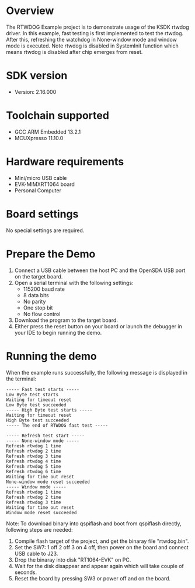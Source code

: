 Overview
========
The RTWDOG Example project is to demonstrate usage of the KSDK rtwdog driver.
In this example, fast testing is first implemented to test the rtwdog.
After this, refreshing the watchdog in None-window mode and window mode is executed.
Note rtwdog is disabled in SystemInit function which means rtwdog is disabled
after chip emerges from reset.

SDK version
===========
- Version: 2.16.000

Toolchain supported
===================
- GCC ARM Embedded  13.2.1
- MCUXpresso  11.10.0

Hardware requirements
=====================
- Mini/micro USB cable
- EVK-MIMXRT1064 board
- Personal Computer

Board settings
==============
No special settings are required.

Prepare the Demo
================
1.  Connect a USB cable between the host PC and the OpenSDA USB port on the target board. 
2.  Open a serial terminal with the following settings:
    - 115200 baud rate
    - 8 data bits
    - No parity
    - One stop bit
    - No flow control
3.  Download the program to the target board.
4.  Either press the reset button on your board or launch the debugger in your IDE to begin running the demo.

Running the demo
================
When the example runs successfully, the following message is displayed in the terminal:

~~~~~~~~~~~~~~~~~~~~~
----- Fast test starts -----
Low Byte test starts
Waiting for timeout reset
Low Byte test succeeded
----- High Byte test starts -----
Waiting for timeout reset
High Byte test succeeded
----- The end of RTWDOG fast test -----

----- Refresh test start -----
----- None-window mode -----
Refresh rtwdog 1 time
Refresh rtwdog 2 time
Refresh rtwdog 3 time
Refresh rtwdog 4 time
Refresh rtwdog 5 time
Refresh rtwdog 6 time
Waiting for time out reset
None-window mode reset succeeded
----- Window mode -----
Refresh rtwdog 1 time
Refresh rtwdog 2 time
Refresh rtwdog 3 time
Waiting for time out reset
Window mode reset succeeded
~~~~~~~~~~~~~~~~~~~~~

Note:
To download binary into qspiflash and boot from qspiflash directly, following steps are needed:
1. Compile flash target of the project, and get the binaray file "rtwdog.bin".
3. Set the SW7: 1 off 2 off 3 on 4 off, then power on the board and connect USB cable to J23.
4. Drop the binaray into disk "RT1064-EVK" on PC.
5. Wait for the disk disappear and appear again which will take couple of seconds.
7. Reset the board by pressing SW3 or power off and on the board. 
